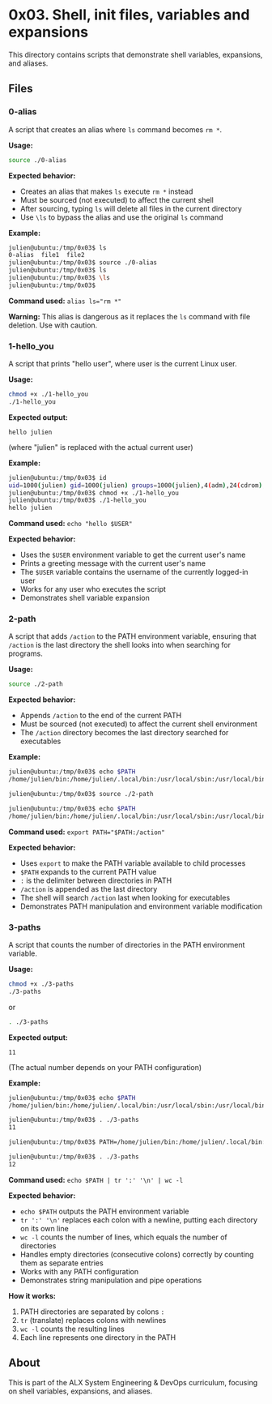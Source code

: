 # 0x03. Shell, init files, variables and expansions

This directory contains scripts that demonstrate shell variables, expansions, and aliases.

## Files

### 0-alias
A script that creates an alias where `ls` command becomes `rm *`.

**Usage:**
```bash
source ./0-alias
```

**Expected behavior:**
- Creates an alias that makes `ls` execute `rm *` instead
- Must be sourced (not executed) to affect the current shell
- After sourcing, typing `ls` will delete all files in the current directory
- Use `\ls` to bypass the alias and use the original `ls` command

**Example:**
```bash
julien@ubuntu:/tmp/0x03$ ls
0-alias  file1  file2
julien@ubuntu:/tmp/0x03$ source ./0-alias 
julien@ubuntu:/tmp/0x03$ ls
julien@ubuntu:/tmp/0x03$ \ls
julien@ubuntu:/tmp/0x03$ 
```

**Command used:** `alias ls="rm *"`

**Warning:** This alias is dangerous as it replaces the `ls` command with file deletion. Use with caution.

### 1-hello_you
A script that prints "hello user", where user is the current Linux user.

**Usage:**
```bash
chmod +x ./1-hello_you
./1-hello_you
```

**Expected output:**
```
hello julien
```
(where "julien" is replaced with the actual current user)

**Example:**
```bash
julien@ubuntu:/tmp/0x03$ id
uid=1000(julien) gid=1000(julien) groups=1000(julien),4(adm),24(cdrom),27(sudo),30(dip),46(plugdev),113(lpadmin),128(sambashare)
julien@ubuntu:/tmp/0x03$ chmod +x ./1-hello_you 
julien@ubuntu:/tmp/0x03$ ./1-hello_you 
hello julien
```

**Command used:** `echo "hello $USER"`

**Expected behavior:**
- Uses the `$USER` environment variable to get the current user's name
- Prints a greeting message with the current user's name
- The `$USER` variable contains the username of the currently logged-in user
- Works for any user who executes the script
- Demonstrates shell variable expansion

### 2-path
A script that adds `/action` to the PATH environment variable, ensuring that `/action` is the last directory the shell looks into when searching for programs.

**Usage:**
```bash
source ./2-path
```

**Expected behavior:**
- Appends `/action` to the end of the current PATH
- Must be sourced (not executed) to affect the current shell environment
- The `/action` directory becomes the last directory searched for executables

**Example:**
```bash
julien@ubuntu:/tmp/0x03$ echo $PATH
/home/julien/bin:/home/julien/.local/bin:/usr/local/sbin:/usr/local/bin:/usr/sbin:/usr/bin:/sbin:/bin:/usr/games:/usr/local/games:/snap/bin

julien@ubuntu:/tmp/0x03$ source ./2-path 

julien@ubuntu:/tmp/0x03$ echo $PATH
/home/julien/bin:/home/julien/.local/bin:/usr/local/sbin:/usr/local/bin:/usr/sbin:/usr/bin:/sbin:/bin:/usr/games:/usr/local/games:/snap/bin:/action
```

**Command used:** `export PATH="$PATH:/action"`

**Expected behavior:**
- Uses `export` to make the PATH variable available to child processes
- `$PATH` expands to the current PATH value
- `:` is the delimiter between directories in PATH
- `/action` is appended as the last directory
- The shell will search `/action` last when looking for executables
- Demonstrates PATH manipulation and environment variable modification

### 3-paths
A script that counts the number of directories in the PATH environment variable.

**Usage:**
```bash
chmod +x ./3-paths
./3-paths
```
or
```bash
. ./3-paths
```

**Expected output:**
```
11
```
(The actual number depends on your PATH configuration)

**Example:**
```bash
julien@ubuntu:/tmp/0x03$ echo $PATH
/home/julien/bin:/home/julien/.local/bin:/usr/local/sbin:/usr/local/bin:/usr/sbin:/usr/bin:/sbin:/bin:/usr/games:/usr/local/games:/snap/bin

julien@ubuntu:/tmp/0x03$ . ./3-paths 
11

julien@ubuntu:/tmp/0x03$ PATH=/home/julien/bin:/home/julien/.local/bin:/usr/local/sbin:/usr/local/bin:/usr/sbin:/usr/bin:/sbin:/bin:/usr/games:/usr/local/games:/snap/bin:::::/hello

julien@ubuntu:/tmp/0x03$ . ./3-paths 
12
```

**Command used:** `echo $PATH | tr ':' '\n' | wc -l`

**Expected behavior:**
- `echo $PATH` outputs the PATH environment variable
- `tr ':' '\n'` replaces each colon with a newline, putting each directory on its own line
- `wc -l` counts the number of lines, which equals the number of directories
- Handles empty directories (consecutive colons) correctly by counting them as separate entries
- Works with any PATH configuration
- Demonstrates string manipulation and pipe operations

**How it works:**
1. PATH directories are separated by colons `:`
2. `tr` (translate) replaces colons with newlines
3. `wc -l` counts the resulting lines
4. Each line represents one directory in the PATH

## About

This is part of the ALX System Engineering & DevOps curriculum, focusing on shell variables, expansions, and aliases.
